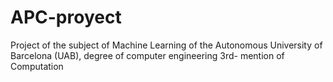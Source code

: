 # APC-proyect
Project of the subject of Machine Learning of the Autonomous University of Barcelona (UAB), degree of computer engineering 3rd- mention of Computation
